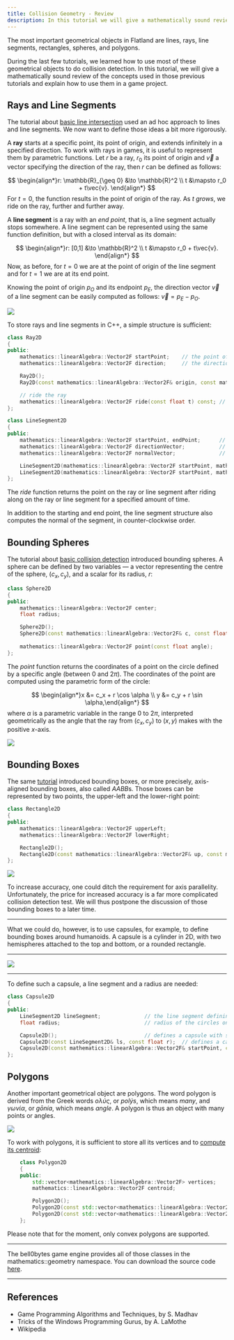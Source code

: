 ```yaml
---
title: Collision Geometry - Review
description: In this tutorial we will give a mathematically sound review of the concepts and geometrical objects used in previous tutorials to handle collision detetion.
---
```


The most important geometrical objects in Flatland are lines, rays, line segments, rectangles, spheres, and polygons.

During the last few tutorials, we learned how to use most of these geometrical objects to do collision detection. In this tutorial, we will give a mathematically sound review of the concepts used in those previous tutorials and explain how to use them in a game project.

## Rays and Line Segments
The tutorial about [basic line intersection]() used an ad hoc approach to lines and line segments. We now want to define those ideas a bit more rigorously. 

A **ray** starts at a specific point, its point of origin, and extends infinitely in a specified direction. To work with rays in games, it is useful to represent them by parametric functions. Let $r$ be a ray, $r_0$ its point of origin and $\vec{v}$ a vector specifying the direction of the ray, then $r$ can be defined as follows: 

$$
\begin{align*}r: \mathbb{R}_{\geq 0} &\to \mathbb{R}^2 \\ t &\mapsto r_0 + t\vec{v}. \end{align*}
$$
For $t=0$, the function results in the point of origin of the ray. As $t$ *grows*, we ride on the ray, further and further away.

A **line segment** is a ray with an *end point*, that is, a line segment actually stops somewhere. A line segment can be represented using the same function definition, but with a closed interval as its domain: 

$$
\begin{align*}r: [0,1] &\to \mathbb{R}^2 \\ t &\mapsto r_0 + t\vec{v}. \end{align*}
$$
Now, as before, for $t=0$ we are at the point of origin of the line segment and for $t=1$ we are at its end point. 

Knowing the point of origin $p_O$ and its endpoint $p_E$, the direction vector $\vec{v}$ of a line segment can be easily computed as follows: $\vec{v} = p_E - p_O$.

![](../../../../../assets/mathematics/geometry/euclidean/raylines.webp)

To store rays and line segments in C++, a simple structure is sufficient:

```cpp
class Ray2D
{
public:
	mathematics::linearAlgebra::Vector2F startPoint;	// the point of origin
	mathematics::linearAlgebra::Vector2F direction;		// the direction of the ray

	Ray2D();																											// creates an "empty" ray, starting at (0,0) and pointing to (1,0)
	Ray2D(const mathematics::linearAlgebra::Vector2F& origin, const mathematics::linearAlgebra::Vector2F& direction);	// creates a ray with point of origin and direction

	// ride the ray
	mathematics::linearAlgebra::Vector2F ride(const float t) const;	// returns the point on the ray after tracing the ray for t amounts of time
};

class LineSegment2D
{
public:
	mathematics::linearAlgebra::Vector2F startPoint, endPoint;		// the start and ending point of the line segment
	mathematics::linearAlgebra::Vector2F directionVector;			// the vector joining those two points
	mathematics::linearAlgebra::Vector2F normalVector;				// the normal vector of the line segment

	LineSegment2D(mathematics::linearAlgebra::Vector2F startPoint, mathematics::linearAlgebra::Vector2F endPoint);
	LineSegment2D(mathematics::linearAlgebra::Vector2F startPoint, mathematics::linearAlgebra::Vector2F endPoint, mathematics::linearAlgebra::Vector2F normalVector);
};
```

The *ride* function returns the point on the ray or line segment after riding along on the ray or line segment for a specified amount of time.

In addition to the starting and end point, the line segment structure also computes the normal of the segment, in counter-clockwise order.

## Bounding Spheres
The tutorial about [basic collision detection]() introduced bounding spheres. A sphere can be defined by two variables — a vector representing the centre of the sphere, $(c_x, c_y)$, and a scalar for its radius, $r$:

```cpp
class Sphere2D
{
public:
	mathematics::linearAlgebra::Vector2F center;						// the center of the sphere
	float radius;														// the radius of the sphere

	Sphere2D();																// creates the unit sphere (center: (0,0) - radius: 1)
	Sphere2D(const mathematics::linearAlgebra::Vector2F& c, const float r);	// creates a sphere with radius r and center c
    
    mathematics::linearAlgebra::Vector2F point(const float angle);		// returns the coordinates of a point on the circle defined by the angle (between 0 and 2Pi)
};
```

The *point* function returns the coordinates of a point on the circle defined by a specific angle (between 0 and $2\pi$). The coordinates of the point are computed using the parametric form of the circle:

$$
\begin{align*}x &= c_x + r \cos \alpha \\ y &= c_y + r \sin⁡ \alpha,\end{align*}
$$
where $\alpha$ is a parametric variable in the range $0$ to $2\pi$, interpreted geometrically as the angle that the ray from $(c_x, c_y)$ to $(x, y)$ makes with the positive $x$-axis. 


![](../../../../../assets/mathematics/geometry/euclidean/circle.webp)


## Bounding Boxes
The same [tutorial]() introduced bounding boxes, or more precisely, axis-aligned bounding boxes, also called *AABB*s. Those boxes can be represented by two points, the upper-left and the lower-right point:

```cpp
class Rectangle2D
{
public:
	mathematics::linearAlgebra::Vector2F upperLeft;						// the upper left corner of the rectangle
	mathematics::linearAlgebra::Vector2F lowerRight;					// the lower right corner of the rectangle

	Rectangle2D();														// the standard constructor constructs the unit rectangle with the upper left corner glued to (0,0)
	Rectangle2D(const mathematics::linearAlgebra::Vector2F& up, const mathematics::linearAlgebra::Vector2F& lr);	// creates a rectangle with the specified extremeties
};
```

![](../../../../../assets/mathematics/geometry/euclidean/rect.webp)

To increase accuracy, one could ditch the requirement for axis parallelity. Unfortunately, the price for increased accuracy is a far more complicated collision detection test. We will thus postpone the discussion of those bounding boxes to a later time.

---

What we could do, however, is to use capsules, for example, to define bounding boxes around humanoids. A capsule is a cylinder in 2D, with two hemispheres attached to the top and bottom, or a rounded rectangle. 

---

![](../../../../../assets/mathematics/geometry/euclidean/capsule.webp)

---


To define such a capsule, a line segment and a radius are needed:

```cpp
class Capsule2D
{
public:
	LineSegment2D lineSegment;				// the line segment defining the capsule
	float radius;							// radius of the circles on each edge

	Capsule2D();							// defines a capsule with segment from (0,0) to (0,1) and radius 0.5f
	Capsule2D(const LineSegment2D& ls, const float r);	// defines a capsule with a specified line segment and radius
	Capsule2D(const mathematics::linearAlgebra::Vector2F& startPoint, const mathematics::linearAlgebra::Vector2F& endPoint, const float r);
};
```

## Polygons
Another important geometrical object are polygons. The word polygon is derived from the Greek words *ολύς*, or *polýs*, which means *many*, and *γωνία*, or *gōnía*, which means *angle*. A polygon is thus an object with many points or angles.

![](../../../../../assets/mathematics/geometry/euclidean/poly.webp)

To work with polygons, it is sufficient to store all its vertices and to [compute its centroid]():

```cpp
	class Polygon2D
	{
	public:
		std::vector<mathematics::linearAlgebra::Vector2F> vertices;		// the vertices of the polygon
		mathematics::linearAlgebra::Vector2F centroid;					// the centroid of the polygon

		Polygon2D();													// creates an empty polygon
		Polygon2D(const std::vector<mathematics::linearAlgebra::Vector2F>& v, const mathematics::linearAlgebra::Vector2F& c);	// creates a polygon with a specified list of vertices, the vertices should be given in counter-clockwise order, and a specified centroid
		Polygon2D(const std::vector<mathematics::linearAlgebra::Vector2F>& v); // creates a polygon with a given set of vertices (should be given in counter-clockwise order), the centroid is computed automatically
	};
```

Please note that for the moment, only convex polygons are supported.

---

The bell0bytes game engine provides all of those classes in the mathematics::geometry namespace. You can download the source code [here](https://filedn.eu/ltgnTcOBnsYpGSo6BiuFrPL/Game%20Programming/Flatland/Geometry/colGeo.7z).

---

## References
* Game Programming Algorithms and Techniques, by S. Madhav
* Tricks of the Windows Programming Gurus, by A. LaMothe
* Wikipedia